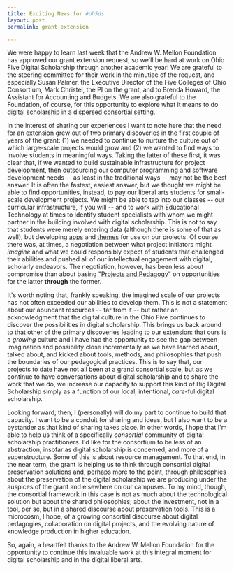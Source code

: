 ```yaml
---
title: Exciting News for #oh5ds
layout: post
permalink: grant-extension	

---
```


We were happy to learn last week that the Andrew W. Mellon Foundation has approved our grant extension request, so we'll be hard at work on Ohio Five Digital Scholarship through another academic year! We are grateful to the steering committee for their work in the minutiae of the request, and especially Susan Palmer, the Executive Director of the Five Colleges of Ohio Consortium, Mark Christel, the PI on the grant, and to Brenda Howard, the Assistant for Accounting and Budgets. We are also grateful to the Foundation, of course, for this opportunity to explore what it means to do digital scholarship in a dispersed consortial setting. 

In the interest of sharing our experiences I want to note here that the need for an extension grew out of two primary discoveries in the first couple of years of the grant: (1) we needed to continue to nurture the culture out of which large-scale projects would grow and (2) we wanted to find ways to involve students in meaningful ways. Taking the latter of these first, it was clear that, if we wanted to build sustainable infrastructure for project development, then outsourcing our computer programming and software development needs -- as least in the traditional ways -- may not be the best answer. It is often the fastest, easiest answer, but we thought we might be able to find opportunities, instead, to pay our liberal arts students for small-scale development projects. We might be able to tap into our classes -- our curricular infrastructure, if you will -- and to work with Educational Technology at times to identify student specialists with whom we might partner in the building involved with digital scholarship. This is not to say that students were merely entering data (although there is some of that as well), but developing [apps](http://zachphillipsgary.github.io/ng-timemap-improvements-/) and [themes](https://github.com/Orpheusp/denison-expanding-archives-omeka-theme) for use on our projects. Of course there was, at times, a negotiation between what project initiators might *imagine* and what we could responsibly expect of students that challenged their abilities and pushed all of our intellectual engagement with digital, scholarly endeavors. The negotiation, however, has been less about compromise than about basing "[Projects and Pedagogy](http://digitalscholarship.ohio5.org/)" on opportunities for the latter **through** the former. 

It's worth noting that, frankly speaking, the imagined scale of our projects has not often exceeded our abilities to develop them. This is not a statement about our abundant resources -- far from it -- but rather an acknowledgment that the digital culture in the Ohio Five continues to discover the possibilities in digital scholarship. This brings us back around to that other of the primary discoveries leading to our extension: that ours is a *growing* culture and I have had the opportunity to see the gap between imagination and possibility close incrementally as we have learned about, talked about, and kicked about tools, methods, and philosophies that push the boundaries of our pedagogical practices. This is to say that, our projects to date have not all been at a grand consortial scale, but as we continue to have conversations about digital scholarship and to share the work that we do, we increase our capacity to support this kind of Big Digital Scholarship simply as a function of our local, intentional, *care*-ful digital scholarship. 

Looking forward, then, I (personally) will do my part to continue to build that capacity. I want to be a conduit for sharing and ideas, but I also want to be a bystander as that kind of sharing takes place. In other words, I hope that I'm able to help us think of a specifically *consortial* community of digital scholarship practitioners. I'd like for the consortium to be less of an abstraction, insofar as digital scholarship is concerned, and more of a superstructure. Some of this is about resource management. To that end, in the near term, the grant is helping us to think through consortial digital preservation solutions and, perhaps more to the point, through philosophies about the preservation of the digital scholarship we are producing under the auspices of the grant and elsewhere on our campuses. To my mind, though, the consortial framework in this case is not as much about the technological solution but about the shared philosophies; about the investment, not in a tool, per se, but in a shared discourse about preservation tools. This is a microcosm, I hope, of a growing consortial discourse about digital pedagogies, collaboration on digital projects, and the evolving nature of knowledge production in higher education. 

So, again, a heartfelt thanks to the Andrew W. Mellon Foundation for the opportunity to continue this invaluable work at this integral moment for digital scholarship and in the digital liberal arts. 